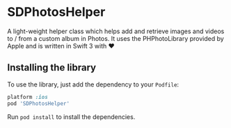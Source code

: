 # SDPhotosHelper
A light-weight helper class which helps add and retrieve images and videos to / from a custom album in Photos. It uses the PHPhotoLibrary provided by Apple and is written in Swift 3 with ❤️

## Installing the library

To use the library, just add the dependency to your `Podfile`:

```ruby
platform :ios
pod 'SDPhotosHelper'
```

Run `pod install` to install the dependencies.
